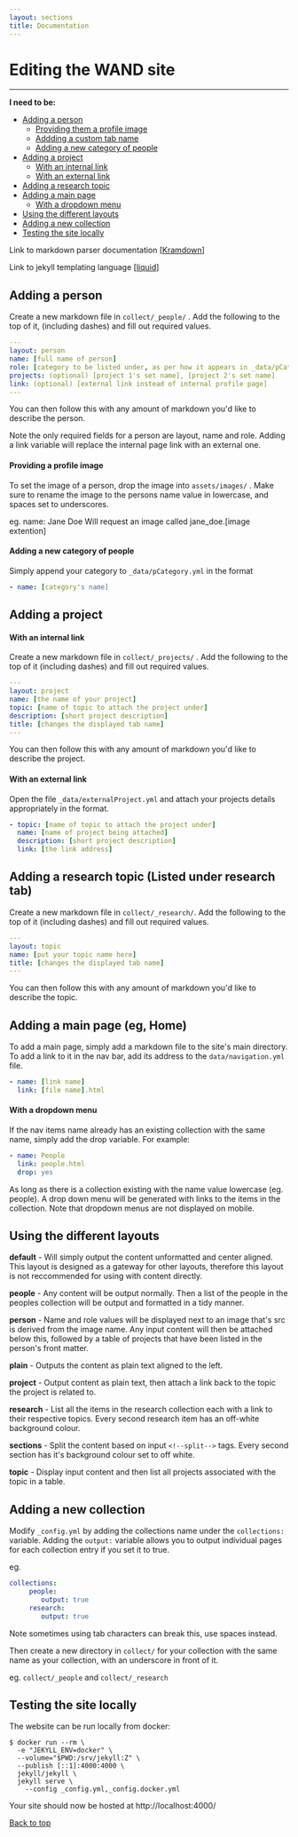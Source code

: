```yaml
---
layout: sections
title: Documentation
---
```


Editing the WAND site
=====================
- - -

**I need to be:** 
- [Adding a person](#adding-a-person)
  - [Providing them a profile image](#providing-a-profile-image)
  - [Addding a custom tab name](#addding-a-custom-tab-name)
  - [Adding a new category of people](#adding-a-new-category-of-people)
- [Adding a project](#adding-a-project)
  - [With an internal link](#with-an-internal-link)
  - [With an external link](#with-an-external-link)
- [Adding a research topic](#adding-a-research-topic-listed-under-research-tab)
- [Adding a main page](#adding-a-main-page-eg-home)
  - [With a dropdown menu](#with-a-dropdown-menu)
- [Using the different layouts](#using-the-different-layouts)
- [Adding a new collection](#adding-a-new-collection)
- [Testing the site locally](#testing-the-site-locally)

Link to markdown parser documentation \[[Kramdown](https://kramdown.gettalong.org/quickref.html)\]

Link to jekyll templating language \[[liquid](https://shopify.github.io/liquid/basics/introduction/)\]

<!--split-->
## Adding a person
Create a new markdown file in `collect/_people/` . Add the following to the top of it, (including dashes) and fill out required values.

```yml
---
layout: person
name: [full name of person]
role: [category to be listed under, as per how it appears in _data/pCategory.yml]
projects: (optional) [project 1's set name], [project 2's set name]
link: (optional) [external link instead of internal profile page]
---
```
You can then follow this with any amount of markdown you'd like to describe the person.

Note the only required fields for a person are layout, name and role. Adding a link variable will replace the internal page link with an external one.

#### Providing a profile image
To set the image of a person, drop the image into `assets/images/` . Make sure to rename the image to the persons name value in lowercase, and spaces set to underscores.

eg. name: Jane Doe
Will request an image called jane_doe.[image extention]

#### Adding a new category of people
Simply append your category to `_data/pCategory.yml` in the format

```yml
- name: [category's name]
```
<!--split-->
## Adding a project
#### With an internal link
Create a new markdown file in `collect/_projects/`  . Add the following to the top of it (including dashes) and fill out required values.

```yml
---
layout: project
name: [the name of your project]
topic: [name of topic to attach the project under]
description: [short project description]
title: [changes the displayed tab name]
---
```
You can then follow this with any amount of markdown you'd like to describe the project.


#### With an external link
Open the file `_data/externalProject.yml` and attach your projects details appropriately in the format.

```yml
- topic: [name of topic to attach the project under]
  name: [name of project being attached]
  description: [short project description]
  link: [the link address]
```

<!--split-->
## Adding a research topic (Listed under research tab)
Create a new markdown file in `collect/_research/`. Add the following to the top of it (including dashes) and fill out required values.

```yml
---
layout: topic
name: [put your topic name here]
title: [changes the displayed tab name]
---
```
You can then follow this with any amount of markdown you'd like to describe the topic.

<!--split-->
## Adding a main page (eg, Home)
To add a main page, simply add a markdown file to the site's main directory. To add a link to it in the nav bar, add its address to the `data/navigation.yml` file.

```yml
- name: [link name]
  link: [file name].html
```

#### With a dropdown menu
If the nav items name already has an existing collection with the same name, simply add the drop variable.
For example:

```yml
- name: People
  link: people.html
  drop: yes
```
As long as there is a collection existing with the name value lowercase (eg. people). A drop down menu will be generated with links to the items in the collection. Note that dropdown menus are not displayed on mobile.

<!--split-->
## Using the different layouts

**default** - Will simply output the content unformatted and center aligned. This layout is designed as a gateway for other layouts, therefore this layout is not reccommended for using with content directly.

**people** - Any content will be output normally. Then a list of the people in the peoples collection will be output and formatted in a tidy manner.

**person** - Name and role values will be displayed next to an image that's src is derived from the image name. Any input content will then be attached below this, followed by a table of projects that have been listed in the person's front matter.

**plain** - Outputs the content as plain text aligned to the left.

**project** - Output content as plain text, then attach a link back to the topic the project is related to.

**research** - List all the items in the research collection each with a link to their respective topics. Every second research item has an off-white background colour.

**sections** - Split the content based on input `<!--split-->` tags. Every second section has it's background colour set to off white.

**topic** - Display input content and then list all projects associated with the topic in a table.

<!--split-->

## Adding a new collection
Modify `_config.yml` by adding the collections name under the `collections:` variable. Adding the `output:` variable allows you to output individual pages for each collection entry if you set it to true.

eg.
```yml
collections:
     people:
        output: true
     research:
        output: true
```

Note sometimes using tab characters can break this, use spaces instead.

Then create a new directory in `collect/` for your collection with the same name as your collection, with an underscore in front of it.

eg. `collect/_people` and `collect/_research`

<!--split-->

## Testing the site locally

The website can be run locally from docker:

```
$ docker run --rm \
  -e "JEKYLL_ENV=docker" \
  --volume="$PWD:/srv/jekyll:Z" \
  --publish [::1]:4000:4000 \
  jekyll/jekyll \
  jekyll serve \
    --config _config.yml,_config.docker.yml
```

Your site should now be hosted at http://localhost:4000/

[Back to top](#editing-the-wand-site)
